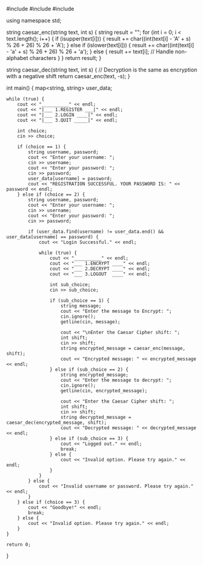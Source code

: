 #include <iostream>
#include <string>
#include <map>

using namespace std;

string caesar_enc(string text, int s) {
    string result = "";
    for (int i = 0; i < text.length(); i++) {
        if (isupper(text[i])) {
            result += char((int(text[i] - 'A' + s) % 26 + 26) % 26 + 'A');
        } else if (islower(text[i])) {
            result += char((int(text[i] - 'a' + s) % 26 + 26) % 26 + 'a');
        } else {
            result += text[i];  // Handle non-alphabet characters
        }
    }
    return result;
}

string caesar_dec(string text, int s) {
    // Decryption is the same as encryption with a negative shift
    return caesar_enc(text, -s);
}

int main() {
    map<string, string> user_data;

    while (true) {
        cout << "__________" << endl;
        cout << "|___ 1.REGISTER ___|" << endl;
        cout << "|___ 2.LOGIN ____|" << endl;
        cout << "|___ 3.QUIT _____|" << endl;

        int choice;
        cin >> choice;

        if (choice == 1) {
            string username, password;
            cout << "Enter your username: ";
            cin >> username;
            cout << "Enter your password: ";
            cin >> password;
            user_data[username] = password;
            cout << "REGISTRATION SUCCESSFUL. YOUR PASSWORD IS: " << password << endl;
        } else if (choice == 2) {
            string username, password;
            cout << "Enter your username: ";
            cin >> username;
            cout << "Enter your password: ";
            cin >> password;

            if (user_data.find(username) != user_data.end() && user_data[username] == password) {
                cout << "Login Successful." << endl;

                while (true) {
                    cout << "__________" << endl;
                    cout << "___ 1.ENCRYPT ____" << endl;
                    cout << "___ 2.DECRYPT ____" << endl;
                    cout << "___ 3.LOGOUT  ____" << endl;

                    int sub_choice;
                    cin >> sub_choice;

                    if (sub_choice == 1) {
                        string message;
                        cout << "Enter the message to Encrypt: ";
                        cin.ignore();
                        getline(cin, message);

                        cout << "\nEnter the Caesar Cipher shift: ";
                        int shift;
                        cin >> shift;
                        string encrypted_message = caesar_enc(message, shift);
                        cout << "Encrypted message: " << encrypted_message << endl;
                    } else if (sub_choice == 2) {
                        string encrypted_message;
                        cout << "Enter the message to decrypt: ";
                        cin.ignore();
                        getline(cin, encrypted_message);

                        cout << "Enter the Caesar Cipher shift: ";
                        int shift;
                        cin >> shift;
                        string decrypted_message = caesar_dec(encrypted_message, shift);
                        cout << "Decrypted message: " << decrypted_message << endl;
                    } else if (sub_choice == 3) {
                        cout << "Logged out." << endl;
                        break;
                    } else {
                        cout << "Invalid option. Please try again." << endl;
                    }
                }
            } else {
                cout << "Invalid username or password. Please try again." << endl;
            }
        } else if (choice == 3) {
            cout << "Goodbye!" << endl;
            break;
        } else {
            cout << "Invalid option. Please try again." << endl;
        }
    }

    return 0;
}
